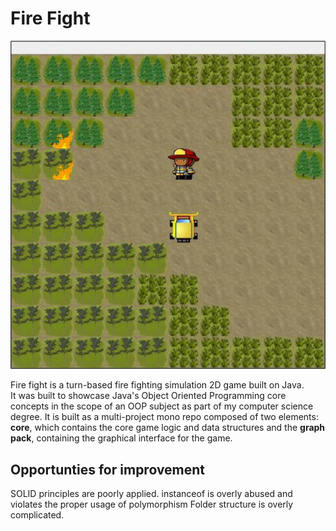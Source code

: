 # Fire Fight

![fire-fight-game](/docs/Firefight.png)
  
Fire fight is a turn-based fire fighting simulation 2D game built on Java.  
It was built to showcase Java's Object Oriented Programming core concepts in the scope of an OOP subject as part of my computer science degree.
It is built as a multi-project mono repo composed of two elements: **core**, which contains the core game logic and data structures and the **graph pack**, containing the graphical interface for the game.

## Opportunties for improvement

SOLID principles are poorly applied.
instanceof is overly abused and violates the proper usage of polymorphism
Folder structure is overly complicated.